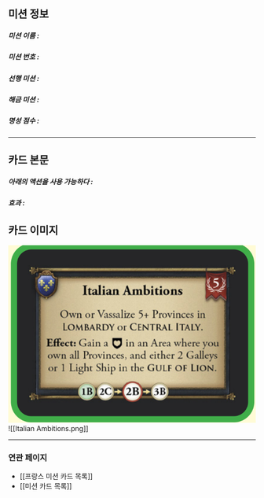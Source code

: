 ## 미션 정보
##### 미션 이름 : 
##### 미션 번호 : 
##### 선행 미션 : 
##### 해금 미션 : 
##### 명성 점수 :
---
## 카드 본문
##### 아래의 액션을 사용 가능하다 : 
##### *효과*  : 

## 카드 이미지
<img src="\Assets\Italian Ambitions.png"/>
![[Italian Ambitions.png]]

--- 

### 연관 페이지
- [[프랑스 미션 카드 목록]]
- [[미션 카드 목록]]